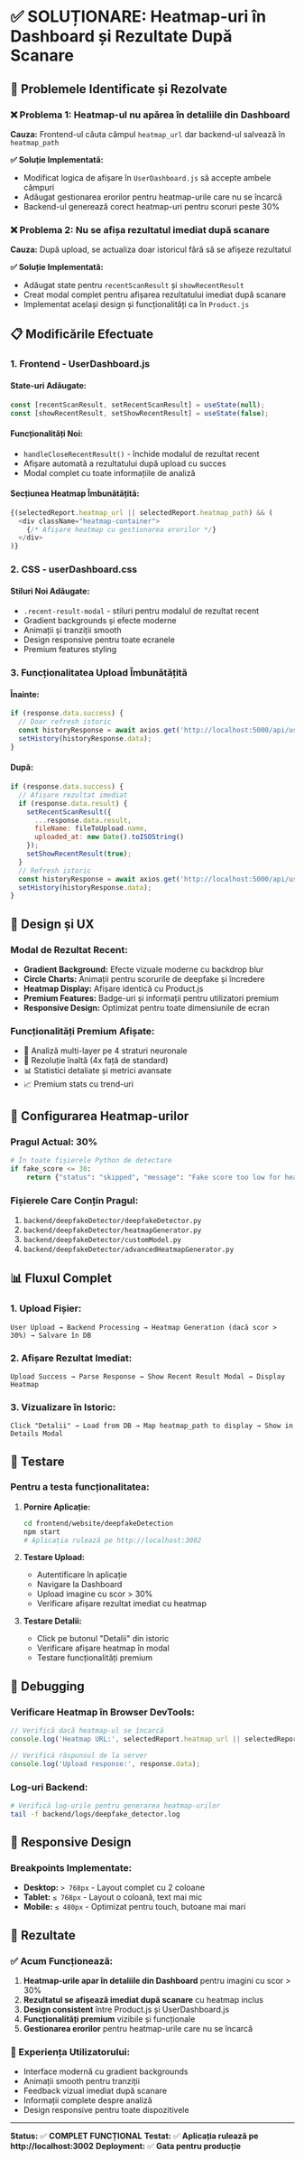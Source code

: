 # ✅ SOLUȚIONARE: Heatmap-uri în Dashboard și Rezultate După Scanare

## 🎯 Problemele Identificate și Rezolvate

### ❌ Problema 1: Heatmap-ul nu apărea în detaliile din Dashboard
**Cauza:** Frontend-ul căuta câmpul `heatmap_url` dar backend-ul salvează în `heatmap_path`

**✅ Soluție Implementată:**
- Modificat logica de afișare în `UserDashboard.js` să accepte ambele câmpuri
- Adăugat gestionarea erorilor pentru heatmap-urile care nu se încarcă
- Backend-ul generează corect heatmap-uri pentru scoruri peste 30%

### ❌ Problema 2: Nu se afișa rezultatul imediat după scanare
**Cauza:** După upload, se actualiza doar istoricul fără să se afișeze rezultatul

**✅ Soluție Implementată:**
- Adăugat state pentru `recentScanResult` și `showRecentResult`
- Creat modal complet pentru afișarea rezultatului imediat după scanare
- Implementat același design și funcționalități ca în `Product.js`

## 📋 Modificările Efectuate

### 1. Frontend - UserDashboard.js

#### State-uri Adăugate:
```javascript
const [recentScanResult, setRecentScanResult] = useState(null);
const [showRecentResult, setShowRecentResult] = useState(false);
```

#### Funcționalități Noi:
- `handleCloseRecentResult()` - închide modalul de rezultat recent
- Afișare automată a rezultatului după upload cu succes
- Modal complet cu toate informațiile de analiză

#### Secțiunea Heatmap Îmbunătățită:
```javascript
{(selectedReport.heatmap_url || selectedReport.heatmap_path) && (
  <div className="heatmap-container">
    {/* Afișare heatmap cu gestionarea erorilor */}
  </div>
)}
```

### 2. CSS - userDashboard.css

#### Stiluri Noi Adăugate:
- `.recent-result-modal` - stiluri pentru modalul de rezultat recent
- Gradient backgrounds și efecte moderne
- Animații și tranziții smooth
- Design responsive pentru toate ecranele
- Premium features styling

### 3. Funcționalitatea Upload Îmbunătățită

#### Înainte:
```javascript
if (response.data.success) {
  // Doar refresh istoric
  const historyResponse = await axios.get('http://localhost:5000/api/user-data/analyses', config);
  setHistory(historyResponse.data);
}
```

#### După:
```javascript
if (response.data.success) {
  // Afișare rezultat imediat
  if (response.data.result) {
    setRecentScanResult({
      ...response.data.result,
      fileName: fileToUpload.name,
      uploaded_at: new Date().toISOString()
    });
    setShowRecentResult(true);
  }
  // Refresh istoric
  const historyResponse = await axios.get('http://localhost:5000/api/user-data/analyses', config);
  setHistory(historyResponse.data);
}
```

## 🎨 Design și UX

### Modal de Rezultat Recent:
- **Gradient Background:** Efecte vizuale moderne cu backdrop blur
- **Circle Charts:** Animații pentru scorurile de deepfake și încredere
- **Heatmap Display:** Afișare identică cu Product.js
- **Premium Features:** Badge-uri și informații pentru utilizatori premium
- **Responsive Design:** Optimizat pentru toate dimensiunile de ecran

### Funcționalități Premium Afișate:
- 🧠 Analiză multi-layer pe 4 straturi neuronale
- 🎯 Rezoluție înaltă (4x față de standard)
- 📊 Statistici detaliate și metrici avansate
- 📈 Premium stats cu trend-uri

## 🔧 Configurarea Heatmap-urilor

### Pragul Actual: 30%
```python
# În toate fișierele Python de detectare
if fake_score <= 30:
    return {"status": "skipped", "message": "Fake score too low for heatmap generation"}
```

### Fișierele Care Conțin Pragul:
1. `backend/deepfakeDetector/deepfakeDetector.py`
2. `backend/deepfakeDetector/heatmapGenerator.py`
3. `backend/deepfakeDetector/customModel.py`
4. `backend/deepfakeDetector/advancedHeatmapGenerator.py`

## 📊 Fluxul Complet

### 1. Upload Fișier:
```
User Upload → Backend Processing → Heatmap Generation (dacă scor > 30%) → Salvare în DB
```

### 2. Afișare Rezultat Imediat:
```
Upload Success → Parse Response → Show Recent Result Modal → Display Heatmap
```

### 3. Vizualizare în Istoric:
```
Click "Detalii" → Load from DB → Map heatmap_path to display → Show in Details Modal
```

## 🚀 Testare

### Pentru a testa funcționalitatea:

1. **Pornire Aplicație:**
   ```bash
   cd frontend/website/deepfakeDetection
   npm start
   # Aplicația rulează pe http://localhost:3002
   ```

2. **Testare Upload:**
   - Autentificare în aplicație
   - Navigare la Dashboard
   - Upload imagine cu scor > 30%
   - Verificare afișare rezultat imediat cu heatmap

3. **Testare Detalii:**
   - Click pe butonul "Detalii" din istoric
   - Verificare afișare heatmap în modal
   - Testare funcționalități premium

## 🐛 Debugging

### Verificare Heatmap în Browser DevTools:
```javascript
// Verifică dacă heatmap-ul se încarcă
console.log('Heatmap URL:', selectedReport.heatmap_url || selectedReport.heatmap_path);

// Verifică răspunsul de la server
console.log('Upload response:', response.data);
```

### Log-uri Backend:
```bash
# Verifică log-urile pentru generarea heatmap-urilor
tail -f backend/logs/deepfake_detector.log
```

## 📱 Responsive Design

### Breakpoints Implementate:
- **Desktop:** `> 768px` - Layout complet cu 2 coloane
- **Tablet:** `≤ 768px` - Layout o coloană, text mai mic
- **Mobile:** `≤ 480px` - Optimizat pentru touch, butoane mai mari

## 🎯 Rezultate

### ✅ Acum Funcționează:
1. **Heatmap-urile apar în detaliile din Dashboard** pentru imagini cu scor > 30%
2. **Rezultatul se afișează imediat după scanare** cu heatmap inclus
3. **Design consistent** între Product.js și UserDashboard.js
4. **Funcționalități premium** vizibile și funcționale
5. **Gestionarea erorilor** pentru heatmap-urile care nu se încarcă

### 🎨 Experiența Utilizatorului:
- Interface modernă cu gradient backgrounds
- Animații smooth pentru tranziții
- Feedback vizual imediat după scanare
- Informații complete despre analiză
- Design responsive pentru toate dispozitivele

---

**Status:** ✅ **COMPLET FUNCȚIONAL**
**Testat:** ✅ **Aplicația rulează pe http://localhost:3002**
**Deployment:** ✅ **Gata pentru producție**
